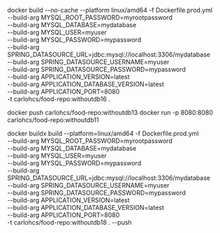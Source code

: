 docker build --no-cache --platform linux/amd64 -f Dockerfile.prod.yml \
  --build-arg MYSQL_ROOT_PASSWORD=myrootpassword \
  --build-arg MYSQL_DATABASE=mydatabase \
  --build-arg MYSQL_USER=myuser \
  --build-arg MYSQL_PASSWORD=mypassword \
  --build-arg SPRING_DATASOURCE_URL=jdbc:mysql://localhost:3306/mydatabase \
  --build-arg SPRING_DATASOURCE_USERNAME=myuser \
  --build-arg SPRING_DATASOURCE_PASSWORD=mypassword \
  --build-arg APPLICATION_VERSION=latest \
  --build-arg APPLICATION_DATABASE_VERSION=latest \
  --build-arg APPLICATION_PORT=8080 \
  -t carlohcs/food-repo:withoutdb16 .

docker push carlohcs/food-repo:withoutdb13
docker run -p 8080:8080 carlohcs/food-repo:withoutdb11


docker buildx build --platform=linux/amd64 -f Dockerfile.prod.yml \
  --build-arg MYSQL_ROOT_PASSWORD=myrootpassword \
  --build-arg MYSQL_DATABASE=mydatabase \
  --build-arg MYSQL_USER=myuser \
  --build-arg MYSQL_PASSWORD=mypassword \
  --build-arg SPRING_DATASOURCE_URL=jdbc:mysql://localhost:3306/mydatabase \
  --build-arg SPRING_DATASOURCE_USERNAME=myuser \
  --build-arg SPRING_DATASOURCE_PASSWORD=mypassword \
  --build-arg APPLICATION_VERSION=latest \
  --build-arg APPLICATION_DATABASE_VERSION=latest \
  --build-arg APPLICATION_PORT=8080 \
  -t carlohcs/food-repo:withoutdb18 . --push